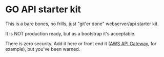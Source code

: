 # GO API starter kit

This is a bare bones, no frills, just "git'er done" webserver/api starter kit.

It is NOT production ready, but as a bootstrap it's acceptable.

There is zero security. Add it here or front end it ([AWS API Gateway](https://aws.amazon.com/api-gateway/), for example), but you've been warned.

